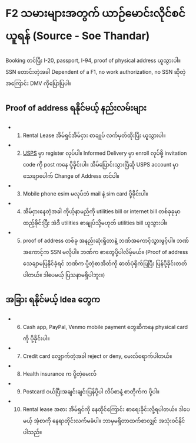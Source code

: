 # F2 သမားများအတွက် ယာဉ်မောင်းလိုင်စင် ယူရန် (Source - Soe Thandar)

Booking တင်ပြီး I-20, passport, I-94, proof of physical address ယူသွားပါ။ SSN တောင်းတဲ့အခါ Dependent of a F1, no work authorization, no SSN ဆိုတဲ့အကြောင်း DMV ကိုပြောပြပါ။

## Proof of address ရနိုင်မယ့် နည်းလမ်းများ

- 1. Rental Lease အိမ်ရှင်အိမ်ငှား စာချုပ် လက်မှတ်ထိုးပြီး ယူသွားပါ။

- 2. [USPS](https://www.usps.com/) မှာ register လုပ်ပါ။ Informed Delivery မှာ enroll လုပ်ဖို့ invitation code ကို post ကနေ ပို့ခိုင်းပါ။ အိမ်ပြောင်းသွားပြီဆို USPS account မှာ သေချာပေါက် Change of Address တင်ပါ။

- 3. Mobile phone esim မလုပ်ဘဲ mail နဲ့ sim card ပို့ခိုင်းပါ။

- 4. အိမ်ငှားနေတဲ့အခါ ကိုယ့်နာမည်ကို utilities bill or internet bill တစ်ခုခုမှာ ထည့်ခိုင်းပြီး အဲဒီ utilities စာချုပ်သို့မဟုတ် utilities bill ယူသွားပါ။

- 5. proof of address တစ်ခု အနည်းဆုံးရှိတာနဲ့ ဘဏ်အကောင့်သွားဖွင့်ပါ။ ဘဏ်အကောင့်က SSN မလိုပါ။ ဘဏ်က စာတွေပို့ပါလိမ့်မယ်။ (Proof of address သေချာမပြနိုင်ခဲ့ရင် ဘဏ်က ပို့တဲ့စာအိတ်ကို ဓာတ်ပုံရိုက်ပြပြီး ပြန်ပို့ခိုင်းတတ်ပါတယ်။ ဒါပေမယ့် ပြသနာမရှိပါဘူး။)

## အခြား ရနိုင်မယ့် Idea တွေက

- 6. Cash app, PayPal, Venmo mobile payment တွေဆီကနေ physical card ကို ပို့ခိုင်းပါ။

- 7. Credit card လျှောက်တဲ့အခါ reject or deny, မေးလ်ရောက်ပါတယ်။

- 8. Health insurance က ပို့တဲ့မေးလ်

- 9. Postcard ဝယ်ပြီးအချင်းချင်းပြန်ပို့ပါ လိပ်စာနဲ့ စာတိုက်က ပို့ပါ။

- 10. Rental lease အစား အိမ်ရှင်ကို နေထိုင်ကြောင်း စာရေးခိုင်းလို့ရပါတယ်။ ဒါပေမယ့် အဲ့စာကို နေရာတိုင်းလက်မခံပါ။ ဘာမှမရှိတာထက်စာလျှင် အသုံး၀င်နိုင်ပါသည်။
